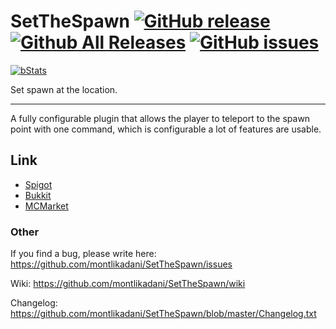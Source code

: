 # SetTheSpawn [![GitHub release](https://img.shields.io/github/release/montlikadani/SetTheSpawn.svg)](https://github.com/montlikadani/SetTheSpawn/releases) [![Github All Releases](https://img.shields.io/github/downloads/montlikadani/SetTheSpawn/total.svg)](https://github.com/montlikadani/SetTheSpawn/releases) [![GitHub issues](https://img.shields.io/github/issues/montlikadani/SetTheSpawn.svg)](https://github.com/montlikadani/SetTheSpawn/issues)

[![bStats](https://img.shields.io/badge/bStats-1.5-brightgreen.svg)](https://bstats.org/plugin/bukkit/SetTheSpawn)

Set spawn at the location.
***

A fully configurable plugin that allows the player to teleport to the spawn point with one command, which is configurable a lot of features are usable.

## Link
* [Spigot](https://www.spigotmc.org/resources/48992/)
* [Bukkit](https://dev.bukkit.org/projects/setthespawn)
* [MCMarket](https://www.mc-market.org/resources/5799/)

### Other
If you find a bug, please write here: https://github.com/montlikadani/SetTheSpawn/issues

Wiki: https://github.com/montlikadani/SetTheSpawn/wiki

Changelog: https://github.com/montlikadani/SetTheSpawn/blob/master/Changelog.txt
